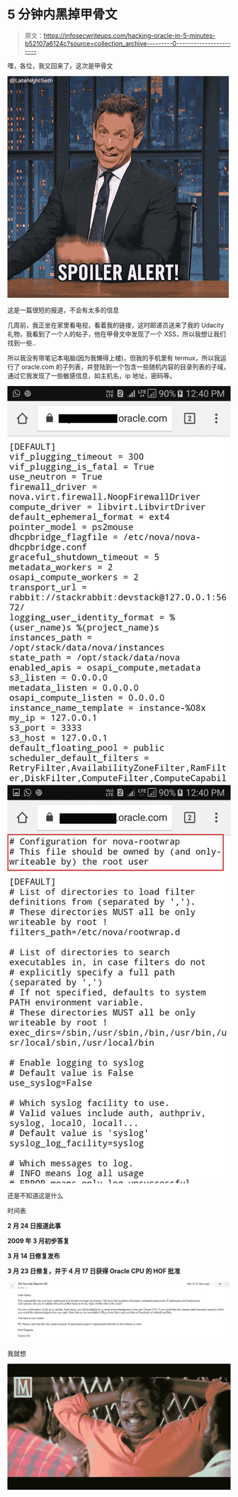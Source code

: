 # 5 分钟内黑掉甲骨文

> 原文：<https://infosecwriteups.com/hacking-oracle-in-5-minutes-b52107a6124c?source=collection_archive---------0----------------------->

嘿，各位，我又回来了，这次是甲骨文

![](img/3fca48fb184d1a102d1c41c729e21757.png)

这是一篇很短的报道，不会有太多的信息

几周前，我正坐在家里看电视，看着我的链接，这时邮递员送来了我的 Udacity 礼物，我看到了一个人的帖子，他在甲骨文中发现了一个 XSS，所以我想让我们找到一些..

所以我没有带笔记本电脑(因为我懒得上楼)，但我的手机里有 termux，所以我运行了 oracle.com 的子列表，并登陆到一个包含一些随机内容的目录列表的子域，通过它我发现了一些敏感信息，如主机名，ip 地址，密码等。

![](img/1a9f75c278869ab38758e3a5856adc0b.png)![](img/835cac52377285e4e456aaddb5b132a1.png)

还是不知道这是什么

时间表

**2 月 24 日报道此事**

**2009 年 3 月初步答复**

**3 月 14 日修复发布**

**3 月 23 日修复，并于 4 月 17 日获得 Oracle CPU 的 HOF 批准**

![](img/7667638a7a9ae1d348c21784405c7994.png)

我就想

![](img/e7770c23e16246df44e6b8c8847468f3.png)